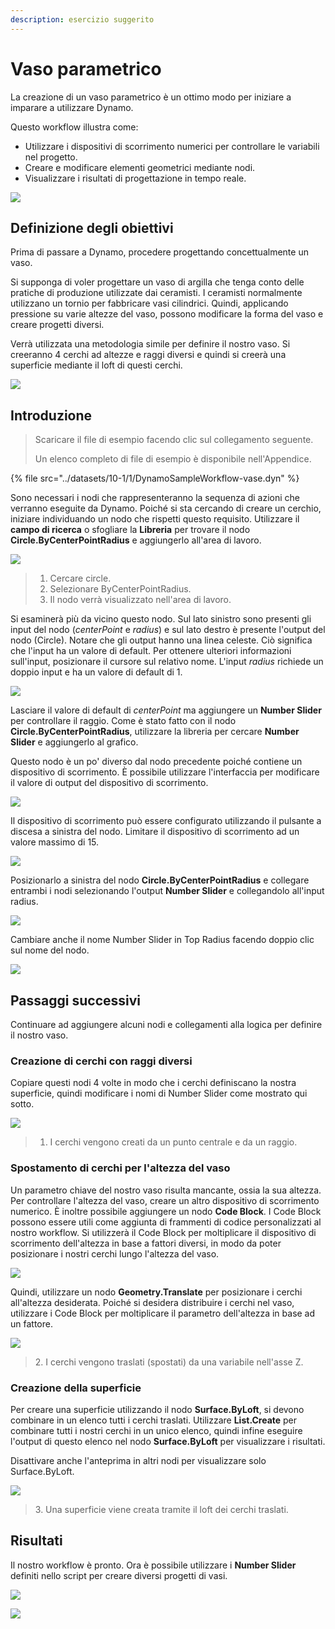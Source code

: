```yaml
---
description: esercizio suggerito
---
```


# Vaso parametrico

La creazione di un vaso parametrico è un ottimo modo per iniziare a imparare a utilizzare Dynamo.

Questo workflow illustra come:

* Utilizzare i dispositivi di scorrimento numerici per controllare le variabili nel progetto.
* Creare e modificare elementi geometrici mediante nodi.
* Visualizzare i risultati di progettazione in tempo reale.

![](../images/10-1/1/vase1(3).gif)

## Definizione degli obiettivi

Prima di passare a Dynamo, procedere progettando concettualmente un vaso.

Si supponga di voler progettare un vaso di argilla che tenga conto delle pratiche di produzione utilizzate dai ceramisti. I ceramisti normalmente utilizzano un tornio per fabbricare vasi cilindrici. Quindi, applicando pressione su varie altezze del vaso, possono modificare la forma del vaso e creare progetti diversi.

Verrà utilizzata una metodologia simile per definire il nostro vaso. Si creeranno 4 cerchi ad altezze e raggi diversi e quindi si creerà una superficie mediante il loft di questi cerchi.

![](../images/10-1/1/vase2.png)

## Introduzione

> Scaricare il file di esempio facendo clic sul collegamento seguente.
>
> Un elenco completo di file di esempio è disponibile nell'Appendice.

{% file src="../datasets/10-1/1/DynamoSampleWorkflow-vase.dyn" %}

Sono necessari i nodi che rappresenteranno la sequenza di azioni che verranno eseguite da Dynamo. Poiché si sta cercando di creare un cerchio, iniziare individuando un nodo che rispetti questo requisito. Utilizzare il **campo di ricerca** o sfogliare la **Libreria** per trovare il nodo **Circle.ByCenterPointRadius** e aggiungerlo all'area di lavoro.

![](../images/10-1/1/vase8.png)

> 1. Cercare circle.
> 2. Selezionare ByCenterPointRadius.
> 3. Il nodo verrà visualizzato nell'area di lavoro.

Si esaminerà più da vicino questo nodo. Sul lato sinistro sono presenti gli input del nodo (_centerPoint_ e _radius_) e sul lato destro è presente l'output del nodo (Circle). Notare che gli output hanno una linea celeste. Ciò significa che l'input ha un valore di default. Per ottenere ulteriori informazioni sull'input, posizionare il cursore sul relativo nome. L'input _radius_ richiede un doppio input e ha un valore di default di 1.

![](../images/10-1/1/vase10.png)

Lasciare il valore di default di _centerPoint_ ma aggiungere un **Number Slider** per controllare il raggio. Come è stato fatto con il nodo **Circle.ByCenterPointRadius**, utilizzare la libreria per cercare **Number Slider** e aggiungerlo al grafico.

Questo nodo è un po' diverso dal nodo precedente poiché contiene un dispositivo di scorrimento. È possibile utilizzare l'interfaccia per modificare il valore di output del dispositivo di scorrimento.

![](../images/10-1/1/vase13(1).gif)

Il dispositivo di scorrimento può essere configurato utilizzando il pulsante a discesa a sinistra del nodo. Limitare il dispositivo di scorrimento ad un valore massimo di 15.

![](../images/10-1/1/vase11.png)

Posizionarlo a sinistra del nodo **Circle.ByCenterPointRadius** e collegare entrambi i nodi selezionando l'output **Number Slider** e collegandolo all'input radius.

![](../images/10-1/1/vase12.png)

Cambiare anche il nome Number Slider in Top Radius facendo doppio clic sul nome del nodo.

![](../images/10-1/1/vase14.png)

## Passaggi successivi

Continuare ad aggiungere alcuni nodi e collegamenti alla logica per definire il nostro vaso.

### Creazione di cerchi con raggi diversi

Copiare questi nodi 4 volte in modo che i cerchi definiscano la nostra superficie, quindi modificare i nomi di Number Slider come mostrato qui sotto.

![](../images/10-1/1/vase4(1)(1).png)

> 1. I cerchi vengono creati da un punto centrale e da un raggio.

### Spostamento di cerchi per l'altezza del vaso

Un parametro chiave del nostro vaso risulta mancante, ossia la sua altezza. Per controllare l'altezza del vaso, creare un altro dispositivo di scorrimento numerico. È inoltre possibile aggiungere un nodo **Code Block**. I Code Block possono essere utili come aggiunta di frammenti di codice personalizzati al nostro workflow. Si utilizzerà il Code Block per moltiplicare il dispositivo di scorrimento dell'altezza in base a fattori diversi, in modo da poter posizionare i nostri cerchi lungo l'altezza del vaso.

![](../images/10-1/1/vase15(1).png)

Quindi, utilizzare un nodo **Geometry.Translate** per posizionare i cerchi all'altezza desiderata. Poiché si desidera distribuire i cerchi nel vaso, utilizzare i Code Block per moltiplicare il parametro dell'altezza in base ad un fattore.

![](../images/10-1/1/vase5.png)

> 2\. I cerchi vengono traslati (spostati) da una variabile nell'asse Z.

### Creazione della superficie

Per creare una superficie utilizzando il nodo **Surface.ByLoft**, si devono combinare in un elenco tutti i cerchi traslati. Utilizzare **List.Create** per combinare tutti i nostri cerchi in un unico elenco, quindi infine eseguire l'output di questo elenco nel nodo **Surface.ByLoft** per visualizzare i risultati.

Disattivare anche l'anteprima in altri nodi per visualizzare solo Surface.ByLoft.

![](../images/10-1/1/vase6(1)(1).png)

> 3\. Una superficie viene creata tramite il loft dei cerchi traslati.

## Risultati

Il nostro workflow è pronto. Ora è possibile utilizzare i **Number Slider** definiti nello script per creare diversi progetti di vasi.

![](../images/10-1/1/vase1(3).gif)

![](../images/10-1/1/vase7.png)
